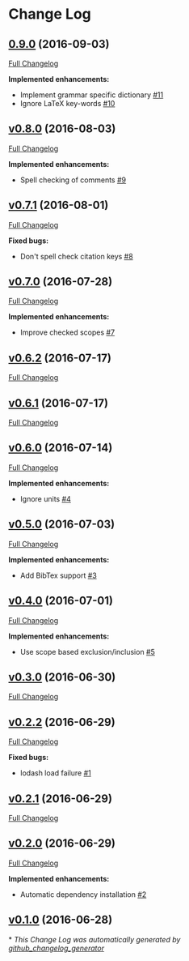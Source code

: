 # Change Log

## [0.9.0](https://github.com/yitzchak/linter-spell-latex/tree/0.9.0) (2016-09-03)
[Full Changelog](https://github.com/yitzchak/linter-spell-latex/compare/v0.8.0...0.9.0)

**Implemented enhancements:**

- Implement grammar specific dictionary [\#11](https://github.com/yitzchak/linter-spell-latex/issues/11)
- Ignore LaTeX key-words [\#10](https://github.com/yitzchak/linter-spell-latex/issues/10)

## [v0.8.0](https://github.com/yitzchak/linter-spell-latex/tree/v0.8.0) (2016-08-03)
[Full Changelog](https://github.com/yitzchak/linter-spell-latex/compare/v0.7.1...v0.8.0)

**Implemented enhancements:**

- Spell checking of comments [\#9](https://github.com/yitzchak/linter-spell-latex/issues/9)

## [v0.7.1](https://github.com/yitzchak/linter-spell-latex/tree/v0.7.1) (2016-08-01)
[Full Changelog](https://github.com/yitzchak/linter-spell-latex/compare/v0.7.0...v0.7.1)

**Fixed bugs:**

- Don't spell check citation keys [\#8](https://github.com/yitzchak/linter-spell-latex/issues/8)

## [v0.7.0](https://github.com/yitzchak/linter-spell-latex/tree/v0.7.0) (2016-07-28)
[Full Changelog](https://github.com/yitzchak/linter-spell-latex/compare/v0.6.2...v0.7.0)

**Implemented enhancements:**

- Improve checked scopes [\#7](https://github.com/yitzchak/linter-spell-latex/issues/7)

## [v0.6.2](https://github.com/yitzchak/linter-spell-latex/tree/v0.6.2) (2016-07-17)
[Full Changelog](https://github.com/yitzchak/linter-spell-latex/compare/v0.6.1...v0.6.2)

## [v0.6.1](https://github.com/yitzchak/linter-spell-latex/tree/v0.6.1) (2016-07-17)
[Full Changelog](https://github.com/yitzchak/linter-spell-latex/compare/v0.6.0...v0.6.1)

## [v0.6.0](https://github.com/yitzchak/linter-spell-latex/tree/v0.6.0) (2016-07-14)
[Full Changelog](https://github.com/yitzchak/linter-spell-latex/compare/v0.5.0...v0.6.0)

**Implemented enhancements:**

- Ignore units [\#4](https://github.com/yitzchak/linter-spell-latex/issues/4)

## [v0.5.0](https://github.com/yitzchak/linter-spell-latex/tree/v0.5.0) (2016-07-03)
[Full Changelog](https://github.com/yitzchak/linter-spell-latex/compare/v0.4.0...v0.5.0)

**Implemented enhancements:**

- Add BibTex support [\#3](https://github.com/yitzchak/linter-spell-latex/issues/3)

## [v0.4.0](https://github.com/yitzchak/linter-spell-latex/tree/v0.4.0) (2016-07-01)
[Full Changelog](https://github.com/yitzchak/linter-spell-latex/compare/v0.3.0...v0.4.0)

**Implemented enhancements:**

- Use scope based exclusion/inclusion [\#5](https://github.com/yitzchak/linter-spell-latex/issues/5)

## [v0.3.0](https://github.com/yitzchak/linter-spell-latex/tree/v0.3.0) (2016-06-30)
[Full Changelog](https://github.com/yitzchak/linter-spell-latex/compare/v0.2.2...v0.3.0)

## [v0.2.2](https://github.com/yitzchak/linter-spell-latex/tree/v0.2.2) (2016-06-29)
[Full Changelog](https://github.com/yitzchak/linter-spell-latex/compare/v0.2.1...v0.2.2)

**Fixed bugs:**

- lodash load failure [\#1](https://github.com/yitzchak/linter-spell-latex/issues/1)

## [v0.2.1](https://github.com/yitzchak/linter-spell-latex/tree/v0.2.1) (2016-06-29)
[Full Changelog](https://github.com/yitzchak/linter-spell-latex/compare/v0.2.0...v0.2.1)

## [v0.2.0](https://github.com/yitzchak/linter-spell-latex/tree/v0.2.0) (2016-06-29)
[Full Changelog](https://github.com/yitzchak/linter-spell-latex/compare/v0.1.0...v0.2.0)

**Implemented enhancements:**

- Automatic dependency installation [\#2](https://github.com/yitzchak/linter-spell-latex/issues/2)

## [v0.1.0](https://github.com/yitzchak/linter-spell-latex/tree/v0.1.0) (2016-06-28)


\* *This Change Log was automatically generated by [github_changelog_generator](https://github.com/skywinder/Github-Changelog-Generator)*